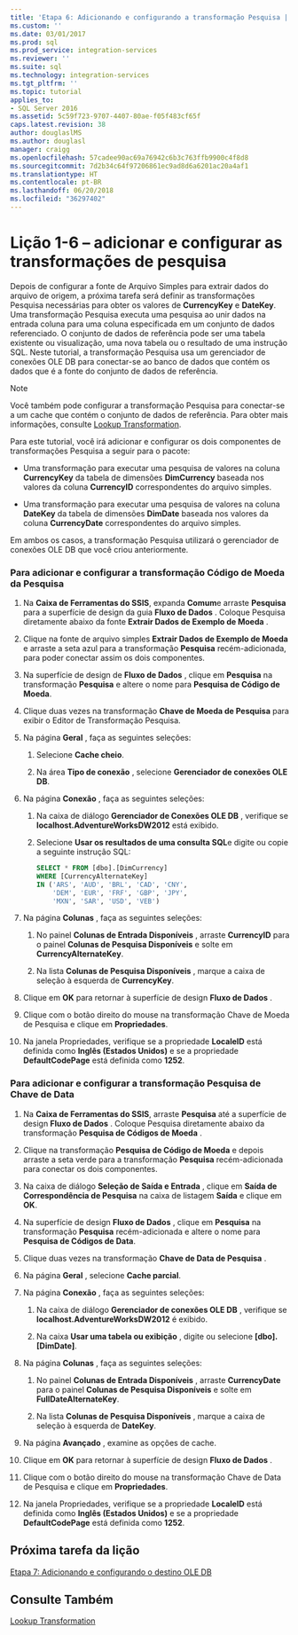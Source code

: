 ```yaml
---
title: 'Etapa 6: Adicionando e configurando a transformação Pesquisa | Microsoft Docs'
ms.custom: ''
ms.date: 03/01/2017
ms.prod: sql
ms.prod_service: integration-services
ms.reviewer: ''
ms.suite: sql
ms.technology: integration-services
ms.tgt_pltfrm: ''
ms.topic: tutorial
applies_to:
- SQL Server 2016
ms.assetid: 5c59f723-9707-4407-80ae-f05f483cf65f
caps.latest.revision: 38
author: douglaslMS
ms.author: douglasl
manager: craigg
ms.openlocfilehash: 57cadee90ac69a76942c6b3c763ffb9900c4f8d8
ms.sourcegitcommit: 7d2b34c64f97206861ec9ad8d6a6201ac20a4af1
ms.translationtype: HT
ms.contentlocale: pt-BR
ms.lasthandoff: 06/20/2018
ms.locfileid: "36297402"
---
```

# <a name="lesson-1-6---adding-and-configuring-the-lookup-transformations"></a>Lição 1-6 – adicionar e configurar as transformações de pesquisa
Depois de configurar a fonte de Arquivo Simples para extrair dados do arquivo de origem, a próxima tarefa será definir as transformações Pesquisa necessárias para obter os valores de **CurrencyKey** e **DateKey**. Uma transformação Pesquisa executa uma pesquisa ao unir dados na entrada coluna para uma coluna especificada em um conjunto de dados referenciado. O conjunto de dados de referência pode ser uma tabela existente ou visualização, uma nova tabela ou o resultado de uma instrução SQL. Neste tutorial, a transformação Pesquisa usa um gerenciador de conexões OLE DB para conectar-se ao banco de dados que contém os dados que é a fonte do conjunto de dados de referência.  
  
> [!NOTE]  
> Você também pode configurar a transformação Pesquisa para conectar-se a um cache que contém o conjunto de dados de referência. Para obter mais informações, consulte [Lookup Transformation](../integration-services/data-flow/transformations/lookup-transformation.md).  
  
Para este tutorial, você irá adicionar e configurar os dois componentes de transformações Pesquisa a seguir para o pacote:  
  
-   Uma transformação para executar uma pesquisa de valores na coluna **CurrencyKey** da tabela de dimensões **DimCurrency** baseada nos valores da coluna **CurrencyID** correspondentes do arquivo simples.  
  
-   Uma transformação para executar uma pesquisa de valores na coluna **DateKey** da tabela de dimensões **DimDate** baseada nos valores da coluna **CurrencyDate** correspondentes do arquivo simples.  
  
Em ambos os casos, a transformação Pesquisa utilizará o gerenciador de conexões OLE DB que você criou anteriormente.  
  
### <a name="to-add-and-configure-the-lookup-currency-key-transformation"></a>Para adicionar e configurar a transformação Código de Moeda da Pesquisa  
  
1.  Na **Caixa de Ferramentas do SSIS**, expanda **Comum**e arraste **Pesquisa** para a superfície de design da guia **Fluxo de Dados** . Coloque Pesquisa diretamente abaixo da fonte **Extrair Dados de Exemplo de Moeda** .  
  
2.  Clique na fonte de arquivo simples **Extrair Dados de Exemplo de Moeda** e arraste a seta azul para a transformação **Pesquisa** recém-adicionada, para poder conectar assim os dois componentes.  
  
3.  Na superfície de design de **Fluxo de Dados** , clique em **Pesquisa** na transformação **Pesquisa** e altere o nome para **Pesquisa de Código de Moeda**.  
  
4.  Clique duas vezes na transformação **Chave de Moeda de Pesquisa** para exibir o Editor de Transformação Pesquisa.  
  
5.  Na página **Geral** , faça as seguintes seleções:  
  
    1.  Selecione **Cache cheio**.  
  
    2.  Na área **Tipo de conexão** , selecione **Gerenciador de conexões OLE DB**.  
  
6.  Na página **Conexão** , faça as seguintes seleções:  
  
    1.  Na caixa de diálogo **Gerenciador de Conexões OLE DB** , verifique se **localhost.AdventureWorksDW2012** está exibido.  
  
    2.  Selecione **Usar os resultados de uma consulta SQL**e digite ou copie a seguinte instrução SQL:  
  
        ```sql
        SELECT * FROM [dbo].[DimCurrency]
        WHERE [CurrencyAlternateKey]
        IN ('ARS', 'AUD', 'BRL', 'CAD', 'CNY',
            'DEM', 'EUR', 'FRF', 'GBP', 'JPY',
            'MXN', 'SAR', 'USD', 'VEB')
        ```  
  
7.  Na página **Colunas** , faça as seguintes seleções:  
  
    1.  No painel **Colunas de Entrada Disponíveis** , arraste **CurrencyID** para o painel **Colunas de Pesquisa Disponíveis** e solte em **CurrencyAlternateKey**.  
  
    2.  Na lista **Colunas de Pesquisa Disponíveis** , marque a caixa de seleção à esquerda de **CurrencyKey**.  
  
8.  Clique em **OK** para retornar à superfície de design **Fluxo de Dados** .  
  
9. Clique com o botão direito do mouse na transformação Chave de Moeda de Pesquisa e clique em **Propriedades**.  
  
10. Na janela Propriedades, verifique se a propriedade **LocaleID** está definida como **Inglês (Estados Unidos)** e se a propriedade **DefaultCodePage** está definida como **1252**.  
  
### <a name="to-add-and-configure-the--lookup-datekey-transformation"></a>Para adicionar e configurar a transformação Pesquisa de Chave de Data  
  
1.  Na **Caixa de Ferramentas do SSIS**, arraste **Pesquisa** até a superfície de design **Fluxo de Dados** . Coloque Pesquisa diretamente abaixo da transformação **Pesquisa de Códigos de Moeda** .  
  
2.  Clique na transformação **Pesquisa de Código de Moeda** e depois arraste a seta verde para a transformação **Pesquisa** recém-adicionada para conectar os dois componentes.  
  
3.  Na caixa de diálogo **Seleção de Saída e Entrada** , clique em **Saída de Correspondência de Pesquisa** na caixa de listagem **Saída** e clique em **OK**.  
  
4.  Na superfície de design **Fluxo de Dados** , clique em **Pesquisa** na transformação **Pesquisa** recém-adicionada e altere o nome para **Pesquisa de Códigos de Data**.  
  
5.  Clique duas vezes na transformação **Chave de Data de Pesquisa** .  
  
6.  Na página **Geral** , selecione **Cache parcial**.  
  
7.  Na página **Conexão** , faça as seguintes seleções:  
  
    1.  Na caixa de diálogo **Gerenciador de conexões OLE DB** , verifique se **localhost.AdventureWorksDW2012** é exibido.  
  
    2.  Na caixa **Usar uma tabela ou exibição** , digite ou selecione **[dbo].[DimDate]**.  
  
8.  Na página **Colunas** , faça as seguintes seleções:  
  
    1.  No painel **Colunas de Entrada Disponíveis** , arraste **CurrencyDate** para o painel **Colunas de Pesquisa Disponíveis** e solte em **FullDateAlternateKey**.  
  
    2.  Na lista **Colunas de Pesquisa Disponíveis** , marque a caixa de seleção à esquerda de **DateKey**.  
  
9. Na página **Avançado** , examine as opções de cache.  
  
10. Clique em **OK** para retornar à superfície de design **Fluxo de Dados** .  
  
11. Clique com o botão direito do mouse na transformação Chave de Data de Pesquisa e clique em **Propriedades**.  
  
12. Na janela Propriedades, verifique se a propriedade **LocaleID** está definida como **Inglês (Estados Unidos)** e se a propriedade **DefaultCodePage** está definida como **1252**.  
  
## <a name="next-task-in-lesson"></a>Próxima tarefa da lição  
[Etapa 7: Adicionando e configurando o destino OLE DB](../integration-services/lesson-1-7-adding-and-configuring-the-ole-db-destination.md)  
  
## <a name="see-also"></a>Consulte Também  
[Lookup Transformation](../integration-services/data-flow/transformations/lookup-transformation.md)  
  
  
  
